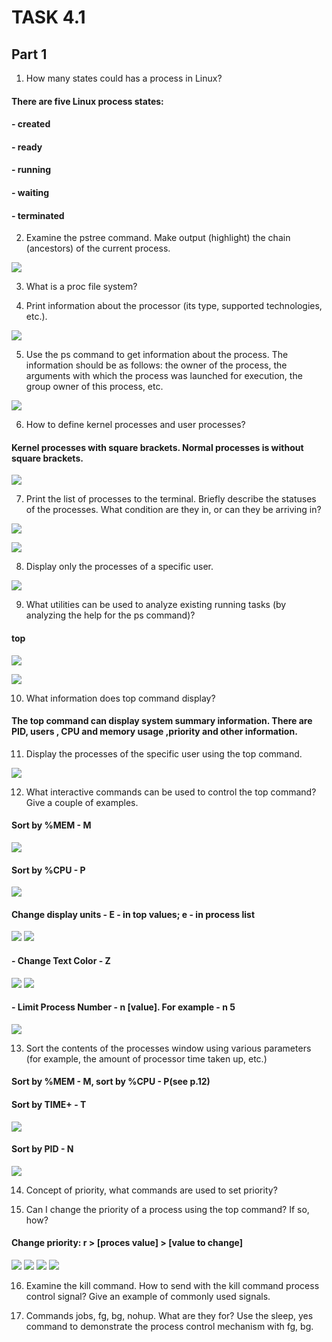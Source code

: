 # TASK 4.1

## Part 1


1. How many states could has a process in Linux?

#### There are five Linux process states: 
#### - created
#### - ready
#### - running
#### - waiting
#### - terminated

2. Examine the pstree command. Make output (highlight) the chain (ancestors) of the current process.

![](https://github.com/ArturMaksymchuk/materialsEpam/blob/master/m4/task3/2.png)

3. What is a proc file system?



4. Print information about the processor (its type, supported technologies, etc.).

![](https://github.com/ArturMaksymchuk/materialsEpam/blob/master/m4/task3/4.png)

5. Use the ps command to get information about the process. The information should be as follows: the owner of the process, the arguments with which the process was launched for execution, the group owner of this process, etc.

![](https://github.com/ArturMaksymchuk/materialsEpam/blob/master/m4/task3/5.png)

6. How to define kernel processes and user processes?

#### Kernel processes with square brackets. Normal processes is without square brackets.

![](https://github.com/ArturMaksymchuk/materialsEpam/blob/master/m4/task3/6.png)


7. Print the list of processes to the terminal. Briefly describe the statuses of the processes. What condition are they in, or can they be arriving in?

![](https://github.com/ArturMaksymchuk/materialsEpam/blob/master/m4/task3/7.1.png)

![](https://github.com/ArturMaksymchuk/materialsEpam/blob/master/m4/task3/7.2.png)

8. Display only the processes of a specific user.

![](https://github.com/ArturMaksymchuk/materialsEpam/blob/master/m4/task3/8.png)

9. What utilities can be used to analyze existing running tasks (by analyzing the help for the ps command)?

#### top

![](https://github.com/ArturMaksymchuk/materialsEpam/blob/master/m4/task3/9.1.png)

![](https://github.com/ArturMaksymchuk/materialsEpam/blob/master/m4/task3/9.2.png)


10. What information does top command display?

#### The top command can display system summary information. There are  PID, users , CPU and memory usage ,priority and other information.

11. Display the processes of the specific user using the top command.

![](https://github.com/ArturMaksymchuk/materialsEpam/blob/master/m4/task3/11.png)

12. What interactive commands can be used to control the top command? Give a couple of examples.

#### Sort by %MEM - M 
![](https://github.com/ArturMaksymchuk/materialsEpam/blob/master/m4/task3/12.1.png)

#### Sort by %CPU - P 
![](https://github.com/ArturMaksymchuk/materialsEpam/blob/master/m4/task3/12.2.png)

#### Change display units - E - in top values; e - in process list
![](https://github.com/ArturMaksymchuk/materialsEpam/blob/master/m4/task3/12.3.png)
![](https://github.com/ArturMaksymchuk/materialsEpam/blob/master/m4/task3/12.4.png)

#### - Change Text Color - Z
![](https://github.com/ArturMaksymchuk/materialsEpam/blob/master/m4/task3/12.5.png)
![](https://github.com/ArturMaksymchuk/materialsEpam/blob/master/m4/task3/12.6.png)

#### - Limit Process Number - n [value]. For example - n 5
![](https://github.com/ArturMaksymchuk/materialsEpam/blob/master/m4/task3/12.7.png)


13. Sort the contents of the processes window using various parameters (for example, the amount of processor time taken up, etc.)
#### Sort by %MEM - M, sort by %CPU - P(see p.12)
#### Sort by TIME+ - T 
![](https://github.com/ArturMaksymchuk/materialsEpam/blob/master/m4/task3/13.1.png)

#### Sort by PID - N 
![](https://github.com/ArturMaksymchuk/materialsEpam/blob/master/m4/task3/13.2.png)

14. Concept of priority, what commands are used to set priority?



15. Can I change the priority of a process using the top command? If so, how?

#### Change priority: r > [proces value] > [value to change]

![](https://github.com/ArturMaksymchuk/materialsEpam/blob/master/m4/task3/15.1.png)
![](https://github.com/ArturMaksymchuk/materialsEpam/blob/master/m4/task3/15.2.png)
![](https://github.com/ArturMaksymchuk/materialsEpam/blob/master/m4/task3/15.3.png)
![](https://github.com/ArturMaksymchuk/materialsEpam/blob/master/m4/task3/15.4.png)


16. Examine the kill command. How to send with the kill command process control signal? Give an example of commonly used signals.



17. Commands jobs, fg, bg, nohup. What are they for? Use the sleep, yes command to demonstrate the process control mechanism with fg, bg.



